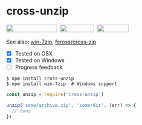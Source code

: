 # cross-unzip

<a href="https://www.npmjs.com/package/cross-unzip"><img width="134" height="20" src="https://img.shields.io/npm/dm/cross-unzip.svg"></a>&nbsp;&nbsp;<a href="https://github.com/fritx/cross-unzip"><img width="90" height="20" src="https://img.shields.io/badge/PRs-welcome-brightgreen.svg" /></a>&nbsp;&nbsp;<a href="https://github.com/fritx/cross-unzip"><img width="84" height="20" src="https://img.shields.io/badge/license-LGPL-yellow.svg"></a>

See also: [win-7zip](https://github.com/fritx/win-7zip), [feross/cross-zip](https://github.com/feross/cross-zip)

- [x] Tested on OSX
- [x] Tested on Windows
- [ ] Progress feedback

```plain
$ npm install cross-unzip
$ npm install win-7zip  # Windows support
```

```js
const unzip = require('cross-unzip')

unzip('some/archive.zip', 'some/dir', (err) => {
  // done
})
```
